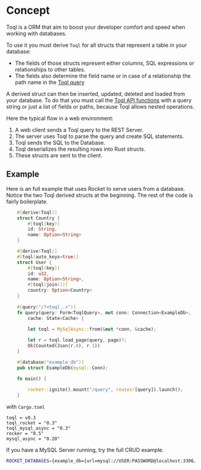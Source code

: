 # Concept

Toql is a ORM that aim to boost your developer comfort and speed when working with databases.

To use it you must derive `Toql` for all structs that represent a table in your database:
- The fields of those structs represent either columns, SQL expressions or 
relationships to other tables.
- The fields also determine the field name or in case of a relationship the path name in the [Toql query](5-query-language/1-introduction.md)

A derived struct can then be inserted, updated, deleted and loaded from your database. To do that you must call the [Toql API functions](3-api/1-toql-api.md) with a query string or just a list of fields or paths, because Toql allows nested operations.

Here the typical flow in a web environment:
1. A web client sends a Toql query to the REST Server.
2. The server uses Toql to parse the query and create SQL statements.
3. Toql sends the SQL to the Database.
4. Toql deserializes the resulting rows into Rust structs.
4. These structs are sent to the client.

## Example

Here is an full example that uses Rocket to serve users from a database. 
Notice the two Toql derived structs at the beginning. The rest of the code is fairly boilerplate.

```rust
	#[derive(Toql)]
	struct Country {
		#[toql(key)]
		id: String,
		name: Option<String>
	}

	#[derive(Toql)]
	#[toql(auto_keys=true)]
	struct User {
		#[toql(key)]
		id: u32,
		name: Option<String>,
		#[toql(join())]
		country: Option<Country>
	}
    
	#[query("/?<toql..>")]
	fn query(query: Form<ToqlQuery>, mut conn: Connection<ExampleDb>, 
		cache: State<Cache> {
		
		let toql = MySqlAsync::from(&mut *conn, &cache);

		let r = toql.load_page(query, page)?;
		Ok(Counted(Json(r.0), r.1))
	}

	#[database("example_db")]
	pub struct ExampleDb(mysql::Conn);

	fn main() {
		
		rocket::ignite().mount("/query", routes![query]).launch();
	}
```

with `Cargo.toml`
```
toql = v0.3
toql_rocket = "0.3"
toql_mysql_async = "0.3"
rocker = "0.5"
mysql_async = "0.20"
```

If you have a MySQL Server running, try the full CRUD example.

```bash
ROCKET_DATABASES={example_db={url=mysql://USER:PASSWORD@localhost:3306/example_db}} cargo run --example crud_rocket_mysql

```



